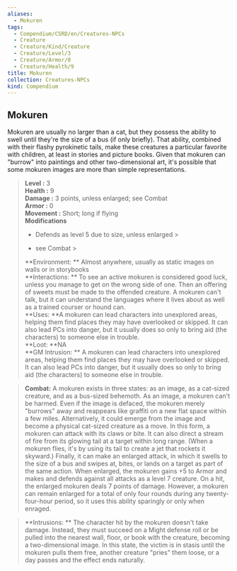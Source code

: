 ```yaml
---
aliases:
  - Mokuren
tags:
  - Compendium/CSRD/en/Creatures-NPCs
  - Creature
  - Creature/Kind/Creature
  - Creature/Level/3
  - Creature/Armor/0
  - Creature/Health/9
title: Mokuren
collection: Creatures-NPCs
kind: Compendium
---
```

## Mokuren  
Mokuren are usually no larger than a cat, but they possess the ability to swell until they're the size of a bus (if only briefly). That ability, combined with their flashy pyrokinetic tails, make these creatures a particular favorite with children, at least in stories and picture books. Given that mokuren can "burrow" into paintings and other two-dimensional art, it's possible that some mokuren images are more than simple representations.  

  
> **Level :** 3  
> **Health :** 9  
> **Damage :** 3 points, unless enlarged; see Combat  
> **Armor :** 0  
> **Movement :** Short; long if flying  
> **Modifications**  
>- Defends as level 5 due to size, unless enlarged >
>  
>- see Combat >
>  
> **Environment: ** Almost anywhere, usually as static images on walls or in storybooks  
> **Interactions: ** To see an active mokuren is considered good luck, unless you manage to get on the wrong side of one. Then an offering of sweets must be made to the offended creature. A mokuren can't talk, but it can understand the languages where it lives about as well as a trained courser or hound can.  
> **Uses: **A mokuren can lead characters into unexplored areas, helping them find places they may have overlooked or skipped. It can also lead PCs into danger, but it usually does so only to bring aid (the characters) to someone else in trouble.  
> **Loot: **NA  
> **GM Intrusion: ** A mokuren can lead characters into unexplored areas, helping them find places they may have overlooked or skipped. It can also lead PCs into danger, but it usually does so only to bring aid (the characters) to someone else in trouble.  

> **Combat:** 
> A mokuren exists in three states: as an image, as a cat-sized creature, and as a bus-sized behemoth.
As an image, a mokuren can't be harmed. Even if the image is defaced, the mokuren merely "burrows" away and reappears like graffiti on a new flat space within a few miles.
Alternatively, it could emerge from the image and become a physical cat-sized creature as a move. In this form, a mokuren can attack with its claws or bite. It can also direct a stream of fire from its glowing tail at a target within long range. (When a mokuren flies, it's by using its tail to create a jet that rockets it skyward.)
Finally, it can make an enlarged attack, in which it swells to the size of a bus and swipes at, bites, or lands on a target as part of the same action. When enlarged, the mokuren gains +5 to Armor and makes and defends against all attacks as a level 7 creature. On a hit, the enlarged mokuren deals 7 points of damage. However, a mokuren can remain enlarged for a total of only four rounds during any twenty-four-hour period, so it uses this ability sparingly or only when enraged.  
  

> **Intrusions: ** 
> The character hit by the mokuren doesn't take damage. Instead, they must succeed on a Might defense roll or be pulled into the nearest wall, floor, or book with the creature, becoming a two-dimensional image. In this state, the victim is in stasis until the mokuren pulls them free, another creature "pries" them loose, or a day passes and the effect ends naturally.  
